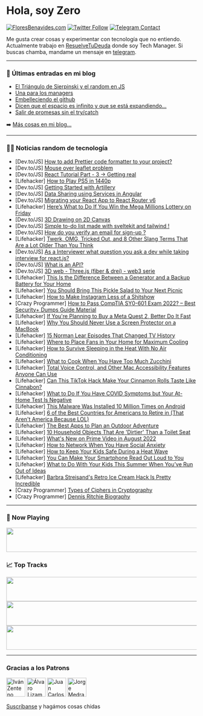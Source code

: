 # Hola, soy Zero

[![FloresBenavides.com](https://img.shields.io/website?down_message=oops&label=MiBlog&style=for-the-badge&up_message=online&url=https%3A%2F%2Ffloresbenavides.com)](https://floresbenavides.com) [![Twitter Follow](https://img.shields.io/twitter/follow/ZeroDragon?color=%231DA1F2&label=Follow&logo=twitter&logoColor=ffffff&style=for-the-badge)](https://twitter.com/zerodragon) [![Telegram Contact](https://img.shields.io/badge/escr%C3%ADbeme-ZeroDragon-%2326A5E4?style=for-the-badge&logo=telegram)](https://t.me/zerodragon)

Me gusta crear cosas y experimentar con tecnología que no entiendo.
Actualmente trabajo en [ResuelveTuDeuda](http://github.com/resuelve) donde soy Tech Manager.
Si buscas chamba, mandame un mensaje en [telegram](https://t.me/zerodragon).

---

### 📕 Últimas entradas en mi blog
<!-- BLOG-POST-LIST:START -->
- [El Triángulo de Sierpinski y el random en JS](https://floresbenavides.com/el-triangulo-de-sierpinski-y-el-random-en-js/)
- [Una para los managers](https://floresbenavides.com/una-para-los-managers/)
- [Embelleciendo el github](https://floresbenavides.com/embelleciendo-el-github/)
- [Dicen que el espacio es infinito y que se está expandiendo…](https://floresbenavides.com/dicen-que-el-espacio-es-infinito-y-que-se-esta-expandiendo/)
- [Salir de promesas sin el try/catch](https://floresbenavides.com/salir-de-promesas-sin-el-try-catch/)
<!-- BLOG-POST-LIST:END -->

➡️ [Más cosas en mi blog...](https://floresbenavides.com)

---

### 👨‍💻 Noticias random de tecnología
<!-- TECH-POSTS:START -->
- [Dev.to/JS] [How to add Prettier code formatter to your project?](https://dev.to/dobron/how-to-add-prettier-code-formatter-to-your-project-5coh)
- [Dev.to/JS] [Mouse over leaflet problem](https://dev.to/sarahch29/mouse-over-leaflet-problem-346g)
- [Dev.to/JS] [React Tutorial Part - 3 -&gt; Getting real](https://dev.to/ishanpro/react-tutorial-part-3-getting-real-336j)
- [Lifehacker] [How to Play PS5 in 1440p](https://lifehacker.com/how-to-play-ps5-in-1440p-1849342187)
- [Dev.to/JS] [Getting Started with Artillery](https://dev.to/qainsights/getting-started-with-artillery-4o8b)
- [Dev.to/JS] [Data Sharing using Services in Angular](https://dev.to/shaikhkamran/data-sharing-using-services-in-angular-3l88)
- [Dev.to/JS] [Migrating your React App to React Router v6](https://dev.to/damkols/migrating-your-react-app-to-react-router-v6-4p26)
- [Lifehacker] [Here’s What to Do If You Win the Mega Millions Lottery on Friday](https://lifehacker.com/here-s-what-to-do-if-you-win-the-mega-millions-lottery-1849342195)
- [Dev.to/JS] [3D Drawing on 2D Canvas](https://dev.to/brookesb91/3d-drawing-on-2d-canvas-3e51)
- [Dev.to/JS] [Simple to-do list made with sveltekit and tailwind !](https://dev.to/kodah/simple-to-do-list-made-with-sveltekit-and-tailwind--39nk)
- [Dev.to/JS] [How do you verify an email for sign-up ?](https://dev.to/bacloud22/how-do-you-verify-an-email-for-sign-up--34k3)
- [Lifehacker] [Twerk, OMG, Tricked Out, and 8 Other Slang Terms That Are a Lot Older Than You Think](https://lifehacker.com/twerk-omg-tricked-out-and-8-other-slang-terms-that-a-1849341103)
- [Dev.to/JS] [As a Interviewer what question you ask a dev while taking interview for react.js?](https://dev.to/rajeshroyal/as-a-interviewer-what-question-you-ask-a-dev-while-taking-interview-for-reactjs-40kh)
- [Dev.to/JS] [What is an API?](https://dev.to/gurram_charan3/what-is-an-api-3h62)
- [Dev.to/JS] [3D web - Three.js &lpar;fiber &amp; drei&rpar; - web3 serie](https://dev.to/uigla/chapter-2-3d-website-using-threejs-fiber-react-web3-and-vite-as-bundler-using-more-packages-4p02)
- [Lifehacker] [This Is the Difference Between a Generator and a Backup Battery for Your Home](https://lifehacker.com/this-is-the-difference-between-a-generator-and-a-backup-1849341165)
- [Lifehacker] [You Should Bring This Pickle Salad to Your Next Picnic](https://lifehacker.com/you-should-bring-this-pickle-salad-to-your-next-picnic-1849339997)
- [Lifehacker] [How to Make Instagram Less of a Shitshow](https://lifehacker.com/how-to-make-instagram-less-of-a-shitshow-1849339324)
- [Crazy Programmer] [How to Pass CompTIA SY0-601 Exam 2022? – Best Security+ Dumps Guide Material](https://www.thecrazyprogrammer.com/2022/07/how-to-pass-comptia-sy0-601-exam-2022.html)
- [Lifehacker] [If You&#39;re Planning to Buy a Meta Quest 2, Better Do It Fast](https://lifehacker.com/if-youre-planning-to-buy-a-meta-quest-2-better-do-it-f-1849338662)
- [Lifehacker] [Why You Should Never Use a Screen Protector on a MacBook](https://lifehacker.com/why-you-should-never-use-a-screen-protector-on-a-macboo-1849338523)
- [Lifehacker] [15 Norman Lear Episodes That Changed TV History](https://lifehacker.com/15-norman-lear-episodes-that-changed-tv-history-1849337456)
- [Lifehacker] [Where to Place Fans in Your Home for Maximum Cooling](https://lifehacker.com/where-to-place-fans-in-your-home-for-maximum-cooling-1849338791)
- [Lifehacker] [How to Survive Sleeping in the Heat With No Air Conditioning](https://lifehacker.com/how-to-survive-sleeping-in-the-heat-with-no-air-conditi-1849338591)
- [Lifehacker] [What to Cook When You Have Too Much Zucchini](https://lifehacker.com/what-to-cook-when-you-have-too-much-zucchini-1849338829)
- [Lifehacker] [Total Voice Control, and Other Mac Accessibility Features Anyone Can Use](https://lifehacker.com/total-voice-control-and-other-mac-accessibility-featur-1849337914)
- [Lifehacker] [Can This TikTok Hack Make Your Cinnamon Rolls Taste Like Cinnabon?](https://lifehacker.com/can-this-tiktok-hack-make-your-cinnamon-rolls-taste-lik-1849338141)
- [Lifehacker] [What to Do If You Have COVID Symptoms but Your At-Home Test Is Negative](https://lifehacker.com/what-to-do-if-you-have-covid-symptoms-but-your-at-home-1849338479)
- [Lifehacker] [This Malware Was Installed 10 Million Times on Android](https://lifehacker.com/this-malware-was-installed-10-million-times-on-android-1849337396)
- [Lifehacker] [6 of the Best Countries for Americans to Retire in &lpar;That Aren&#39;t America Because LOL&rpar;](https://lifehacker.com/6-of-the-best-countries-for-americans-to-retire-in-tha-1849337427)
- [Lifehacker] [The Best Apps to Plan an Outdoor Adventure](https://lifehacker.com/the-best-apps-to-plan-an-outdoor-adventure-1849336541)
- [Lifehacker] [10 Household Objects That Are &#39;Dirtier&#39; Than a Toilet Seat](https://lifehacker.com/10-household-objects-that-are-dirtier-than-a-toilet-sea-1849335524)
- [Lifehacker] [What&#39;s New on Prime Video in August 2022](https://lifehacker.com/whats-new-on-prime-video-in-august-2022-1849337437)
- [Lifehacker] [How to Network When You Have Social Anxiety](https://lifehacker.com/how-to-network-when-you-have-social-anxiety-1849335852)
- [Lifehacker] [How to Keep Your Kids Safe During a Heat Wave](https://lifehacker.com/how-to-keep-your-kids-safe-during-a-heat-wave-1849334729)
- [Lifehacker] [You Can Make Your Smartphone Read Out Loud to You](https://lifehacker.com/you-can-make-your-smartphone-read-out-loud-to-you-1849333216)
- [Lifehacker] [What to Do With Your Kids This Summer When You’ve Run Out of Ideas](https://lifehacker.com/what-to-do-with-your-kids-this-summer-when-you-ve-run-o-1849332390)
- [Lifehacker] [Barbra Streisand&#39;s Retro Ice Cream Hack Is Pretty Incredible](https://lifehacker.com/barbra-streisands-retro-ice-cream-hack-is-pretty-incred-1849335394)
- [Crazy Programmer] [Types of Ciphers in Cryptography](https://www.thecrazyprogrammer.com/2022/07/types-of-ciphers-in-cryptography.html)
- [Crazy Programmer] [Dennis Ritchie Biography](https://www.thecrazyprogrammer.com/2022/07/dennis-ritchie-biography.html)<!-- TECH-POSTS:END -->

---

### 🎵 Now Playing
<a href="https://spotify-now-playing-dun.vercel.app/now-playing?open"><img src="https://spotify-now-playing-dun.vercel.app/now-playing" width="540" height="64"></a>

### 📈 Top Tracks
<a href="https://spotify-now-playing-dun.vercel.app/top-tracks?i=1&open"><img src="https://spotify-now-playing-dun.vercel.app/top-tracks?i=1" width="540" height="64"></a>
<a href="https://spotify-now-playing-dun.vercel.app/top-tracks?i=2&open"><img src="https://spotify-now-playing-dun.vercel.app/top-tracks?i=2" width="540" height="64"></a>
<a href="https://spotify-now-playing-dun.vercel.app/top-tracks?i=3&open"><img src="https://spotify-now-playing-dun.vercel.app/top-tracks?i=3" width="540" height="64"></a>

---

### Gracias a los Patrons
[<img src="https://avatars.githubusercontent.com/u/243380?v=4" alt="Iván Zenteno" width="50px">](https://github.com/k001) [<img src="https://avatars.githubusercontent.com/u/19955639?v=4" alt="Álvaro Lizama" width="50px">](https://github.com/alvarolizama) [<img src="https://avatars.githubusercontent.com/u/2718753?v=4" alt="Juan Carlos Ruiz" width="50px">](https://github.com/JuanCrg90) [<img src="https://avatars.githubusercontent.com/u/37025?v=4" alt="Jorge Medrano" width="50px">](https://github.com/h1pp1e) 

[Suscríbanse](https://www.patreon.com/zerodragon) y hagámos cosas chidas
